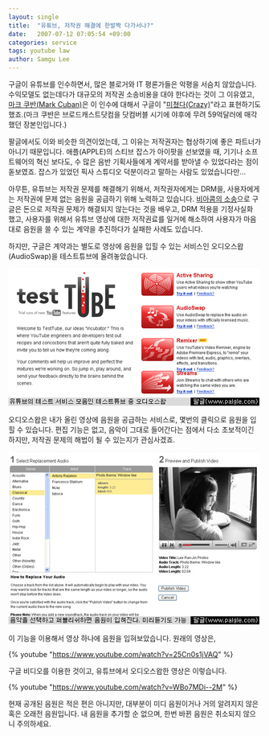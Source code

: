 ```yaml
---
layout: single
title:  "유튜브, 저작권 해결에 한발짝 다가서나?"
date:   2007-07-12 07:05:54 +09:00
categories: service
tags: youtube law
author: Samgu Lee
---
```

구글이 유튜브를 인수하면서, 많은 블로거와 IT 평론가들은 악평을 서슴치 않았습니다. 수익모델도 없는데다가 대규모의 저작권 소송비용을 대야 한다라는 것이 그 이유였고, [마크 쿠반(Mark Cuban)](http://www.blogmaverick.com/)은 이 인수에 대해서 구글이 "[미쳤다(Crazy)](http://www.blogmaverick.com/2006/10/09/i-still-think-google-is-crazy/)"라고 표현하기도 했죠.(마크 쿠반은 브로드캐스트닷컴을 닷컴버블 시기에 야후에 무려 59억달러에 매각했던 장본인입니다.)

팔글에서도 이와 비슷한 의견이었는데, 그 이유는 저작권자는 협상하기에 좋은 파트너가 아니기 때문입니다. 애플(APPLE)의 스티브 잡스가 아이팟을 선보였을 때, 기기나 소프트웨어의 혁신 보다도, 수 많은 음반 기획사들에게 계약서를 받아낼 수 있었다라는 점이 돋보였죠. 잡스가 있었던 픽사 스튜디오 덕분이라고 말하는 사람도 있었습니다만...

아무튼, 유튜브는 저작권 문제를 해결해기 위해서, 저작권자에게는 DRM을, 사용자에게는 저작권에 문제 없는 음원을 공급하기 위해 노력하고 있습니다. [비아콤의 소송](https://www.palgle.com/2007/03/15/viacom-sue-youtube/)으로 구글은 돈으로 저작권 문제가 해결되지 않는다는 것을 배우고, DRM 적용을 기정사실화 했고, 사용자를 위해서 유튜브 영상에 대한 저작권료를 일거에 해소하여 사용자가 마음대로 음원을 쓸 수 있는 계약을 추진하다가 실패한 사례도 있습니다.

하지만, 구글은 계약과는 별도로 영상에 음원을 입힐 수 있는 서비스인 오디오스왑(AudioSwap)을 테스트튜브에 올려놓았습니다.

![유튜브의 테스트튜브](/assets/testtube.jpg)

오디오스왑은 내가 올린 영상에 음원을 공급하는 서비스로, 몇번의 클릭으로 음원을 입힐 수 있습니다. 편집 기능은 없고, 음악이 그대로 들어간다는 점에서 다소 초보적이긴 하지만, 저작권 문제의 해법이 될 수 있는지가 관심사겠죠.

![오디오스왑](/assets/audioswap.jpg)

이 기능을 이용해서 영상 하나에 음원을 입혀보았습니다. 원래의 영상은,

{% youtube "https://www.youtube.com/watch?v=25Cn0s1jVAQ" %}

구글 비디오를 이용한 것이고, 유튜브에서 오디오스왑한 영상은 이렇습니다.

{% youtube "https://www.youtube.com/watch?v=WBo7MDi--2M" %}

<p>현재 공개된 음원은 적은 편은 아니지만, 대부분이 미디 음원이거나 거의 알려지지 않은 혹은 오래전 음원입니다. 내 음원을 추가할 순 없으며, 한번 바뀐 음원은 취소되지 않으니 주의하세요.</p>
